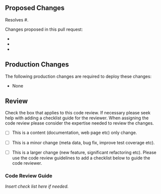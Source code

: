 ## Proposed Changes

Resolves #.

Changes proposed in this pull request:

- 
-
-

## Production Changes

The following production changes are required to deploy these changes:

- None

## Review

Check the box that applies to this code review.  If necessary please seek help with adding a checklist guide for the reviewer.
When assigning the code review please consider the expertise needed to review the changes.

- [ ] This is a content (documentation, web page etc) only change.
- [ ] This is a minor change (meta data, bug fix, improve test coverage etc).
- [ ] This is a larger change (new feature, significant refactoring etc).  Please use the code review guidelines to add a checklist below to guide the code reviewer.


### Code Review Guide

*Insert check list here if needed.*